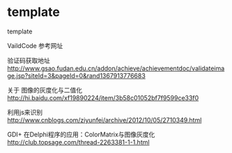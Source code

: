 template
========

template

VaildCode
参考网址

验证码获取地址
http://www.gsao.fudan.edu.cn/addon/achieve/achievementdoc/validateimage.jsp?siteId=3&pageId=0&rand1367913776683

关于 图像的灰度化与二值化
http://hi.baidu.com/xf19890224/item/3b58c01052bf7f9599ce33f0

利用js来识别
http://www.cnblogs.com/ziyunfei/archive/2012/10/05/2710349.html

GDI+ 在Delphi程序的应用：ColorMatrix与图像灰度化
http://club.topsage.com/thread-2263381-1-1.html
